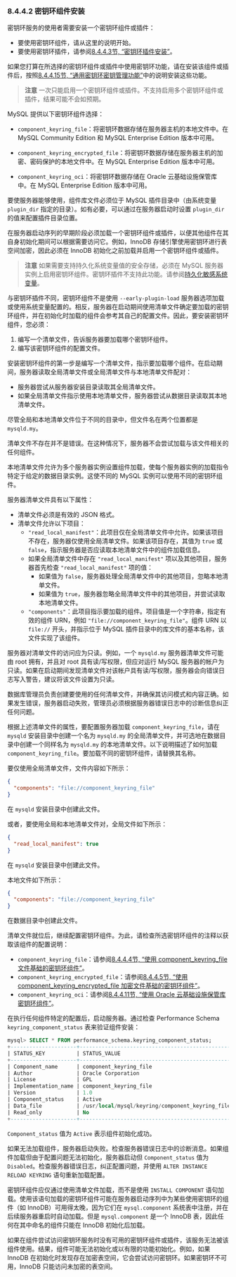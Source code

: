 ### 8.4.4.2 密钥环组件安装

密钥环服务的使用者需要安装一个密钥环组件或插件：

- 要使用密钥环组件，请从这里的说明开始。
- 要使用密钥环插件，请参阅[8.4.4.3节, “密钥环插件安装”](#8.4.4.3)。

如果您打算在所选择的密钥环组件或插件中使用密钥环功能，请在安装该组件或插件后，按照[8.4.4.15节, “通用密钥环密钥管理功能”](#8.4.4.15)中的说明安装这些功能。

> **注意**
> 一次只能启用一个密钥环组件或插件。不支持启用多个密钥环组件或插件，结果可能不会如预期。

MySQL 提供以下密钥环组件选择：

- `component_keyring_file`：将密钥环数据存储在服务器主机的本地文件中。在 MySQL Community Edition 和 MySQL Enterprise Edition 版本中可用。
  
- `component_keyring_encrypted_file`：将密钥环数据存储在服务器主机的加密、密码保护的本地文件中。在 MySQL Enterprise Edition 版本中可用。
  
- `component_keyring_oci`：将密钥环数据存储在 Oracle 云基础设施保管库中。在 MySQL Enterprise Edition 版本中可用。

要使服务器能够使用，组件库文件必须位于 MySQL 插件目录中（由系统变量 `plugin_dir` 指定的目录）。如有必要，可以通过在服务器启动时设置 `plugin_dir` 的值来配置插件目录位置。

在服务器启动序列的早期阶段必须加载一个密钥环组件或插件，以便其他组件在其自身初始化期间可以根据需要访问它。例如，InnoDB 存储引擎使用密钥环进行表空间加密，因此必须在 InnoDB 初始化之前加载并启用一个密钥环组件或插件。

> **注意**
> 如果需要支持持久化系统变量值的安全存储，必须在 MySQL 服务器实例上启用密钥环组件。密钥环插件不支持此功能。请参阅[持久化敏感系统变量](#persisting-sensitive-system-variables)。

与密钥环插件不同，密钥环组件不是使用 `--early-plugin-load` 服务器选项加载或使用系统变量配置的。相反，服务器在启动期间使用清单文件确定要加载的密钥环组件，并在初始化时加载的组件会参考其自己的配置文件。因此，要安装密钥环组件，您必须：

1. 编写一个清单文件，告诉服务器要加载哪个密钥环组件。
2. 编写该密钥环组件的配置文件。

安装密钥环组件的第一步是编写一个清单文件，指示要加载哪个组件。在启动期间，服务器读取全局清单文件或全局清单文件与本地清单文件配对：

- 服务器尝试从服务器安装目录读取其全局清单文件。
- 如果全局清单文件指示使用本地清单文件，服务器尝试从数据目录读取其本地清单文件。

尽管全局和本地清单文件位于不同的目录中，但文件名在两个位置都是 `mysqld.my`。

清单文件不存在并不是错误。在这种情况下，服务器不会尝试加载与该文件相关的任何组件。

本地清单文件允许为多个服务器实例设置组件加载，使每个服务器实例的加载指令特定于给定的数据目录实例。这使不同的 MySQL 实例可以使用不同的密钥环组件。

服务器清单文件具有以下属性：

- 清单文件必须是有效的 JSON 格式。
- 清单文件允许以下项目：
  - `"read_local_manifest"`：此项目仅在全局清单文件中允许。如果该项目不存在，服务器仅使用全局清单文件。如果该项目存在，其值为 `true` 或 `false`，指示服务器是否应读取本地清单文件中的组件加载信息。
  - 如果全局清单文件中存在 `"read_local_manifest"` 项以及其他项目，服务器首先检查 `"read_local_manifest"` 项的值：
    - 如果值为 `false`，服务器处理全局清单文件中的其他项目，忽略本地清单文件。
    - 如果值为 `true`，服务器忽略全局清单文件中的其他项目，并尝试读取本地清单文件。
  - `"components"`：此项目指示要加载的组件。项目值是一个字符串，指定有效的组件 URN，例如 `"file://component_keyring_file"`。组件 URN 以 `file://` 开头，并指示位于 MySQL 插件目录中的库文件的基本名称，该文件实现了该组件。

服务器对清单文件的访问应为只读。例如，一个 `mysqld.my` 服务器清单文件可能由 root 拥有，并且对 root 具有读/写权限，但应对运行 MySQL 服务器的帐户为只读。如果在启动期间发现清单文件对该帐户具有读/写权限，服务器会向错误日志写入警告，建议将该文件设置为只读。

数据库管理员负责创建要使用的任何清单文件，并确保其访问模式和内容正确。如果发生错误，服务器启动失败，管理员必须根据服务器错误日志中的诊断信息纠正任何问题。

根据上述清单文件的属性，要配置服务器加载 `component_keyring_file`，请在 `mysqld` 安装目录中创建一个名为 `mysqld.my` 的全局清单文件，并可选地在数据目录中创建一个同样名为 `mysqld.my` 的本地清单文件。以下说明描述了如何加载 `component_keyring_file`。要加载不同的密钥环组件，请替换其名称。

要仅使用全局清单文件，文件内容如下所示：

```json
{
  "components": "file://component_keyring_file"
}
```

在 `mysqld` 安装目录中创建此文件。

或者，要使用全局和本地清单文件对，全局文件如下所示：

```json
{
  "read_local_manifest": true
}
```

在 `mysqld` 安装目录中创建此文件。

本地文件如下所示：

```json
{
  "components": "file://component_keyring_file"
}
```

在数据目录中创建此文件。

清单文件就位后，继续配置密钥环组件。为此，请检查所选密钥环组件的注释以获取该组件的配置说明：

- `component_keyring_file`：请参阅[8.4.4.4节, “使用 component_keyring_file 文件基础的密钥环组件”](#8.4.4.4)。
- `component_keyring_encrypted_file`：请参阅[8.4.4.5节, “使用 component_keyring_encrypted_file 加密文件基础的密钥环组件”](#8.4.4.5)。
- `component_keyring_oci`：请参阅[8.4.4.11节, “使用 Oracle 云基础设施保管库密钥环组件”](#8.4.4.11)。

在执行任何组件特定的配置后，启动服务器。通过检查 Performance Schema `keyring_component_status` 表来验证组件安装：

```sql
mysql> SELECT * FROM performance_schema.keyring_component_status;
+---------------------+-------------------------------------------------+
| STATUS_KEY          | STATUS_VALUE                                    |
+---------------------+-------------------------------------------------+
| Component_name      | component_keyring_file                          |
| Author              | Oracle Corporation                              |
| License             | GPL                                             |
| Implementation_name | component_keyring_file                          |
| Version             | 1.0                                             |
| Component_status    | Active                                          |
| Data_file           | /usr/local/mysql/keyring/component_keyring_file |
| Read_only           | No                                              |
+---------------------+-------------------------------------------------+
```

`Component_status` 值为 `Active` 表示组件初始化成功。

如果无法加载组件，服务器启动失败。检查服务器错误日志中的诊断消息。如果组件加载但由于配置问题无法初始化，服务器启动但 `Component_status` 值为 `Disabled`。检查服务器错误日志，纠正配置问题，并使用 `ALTER INSTANCE RELOAD KEYRING` 语句重新加载配置。

密钥环组件应仅通过使用清单文件加载，而不是使用 `INSTALL COMPONENT` 语句加载。使用该语句加载的密钥环组件可能在服务器启动序列中为某些使用密钥环的组件（如 InnoDB）可用得太晚，因为它们在 `mysql.component` 系统表中注册，并在后续服务器重启时自动加载。但是 `mysql.component` 是一个 InnoDB 表，因此任何在其中命名的组件只能在 InnoDB 初始化后加载。

如果在组件尝试访问密钥环服务时没有可用的密钥环组件或插件，该服务无法被该组件使用。结果，组件可能无法初始化或以有限的功能初始化。例如，如果 InnoDB 在初始化时发现存在加密表空间，它会尝试访问密钥环。如果密钥环不可用，InnoDB 只能访问未加密的表空间。